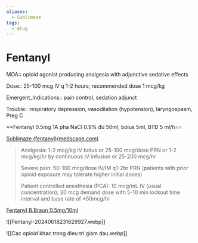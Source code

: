 ```yaml
---
aliases:
  - Sublimaze
tags:
  - drug
---
```

# Fentanyl

MOA:: opioid agonist producing analgesia with adjunctive sedative effects

Dose:: 25-100 mcg IV q 1-2 hours; recommended dose 1 mcg/kg

Emergent_Indications:: pain control, sedation adjunct

Trouble:: respiratory depression, vasodilation (hypotension), laryngospasm, Preg C


==Fentanyl 0.5mg 1A pha NaCl 0.9% đủ 50ml, bolus 5ml, BTĐ 5 ml/h==


[Sublimaze (fentanyl)(medscape.com)](https://reference.medscape.com/drug/sublimaze-fentanyl-343311)
> Analgesia: 1-2 mcg/kg IV bolus or 25-100 mcg/dose PRN or 1-2 mcg/kg/hr by continuous IV infusion or 25-200 mcg/hr  
> 
> Severe pain: 50-100 mcg/dose IV/IM q1-2hr PRN (patients with prior opioid exposure may tolerate higher initial doses)
> 
> Patient controlled anesthesia (PCA): 10 mcg/mL IV (usual concentration); 20 mcg demand dose with 5-10 min lockout time interval and base rate of ≤50mcg/hr


[Fentanyl B.Braun 0.5mg/10ml](https://drive.google.com/file/d/1dj5OP-ybw4HXzsFULz0namJoaALQL6sD/view?usp=share_link)

![[Fentanyl-20240618231629927.webp]]



![[Cac opioid khac trong dieu tri giam dau.webp]]